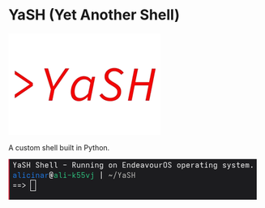 # YaSH (Yet Another Shell)
![My Image](yash.png)

A custom shell built in Python.

![Demo](yash-demo.png)
